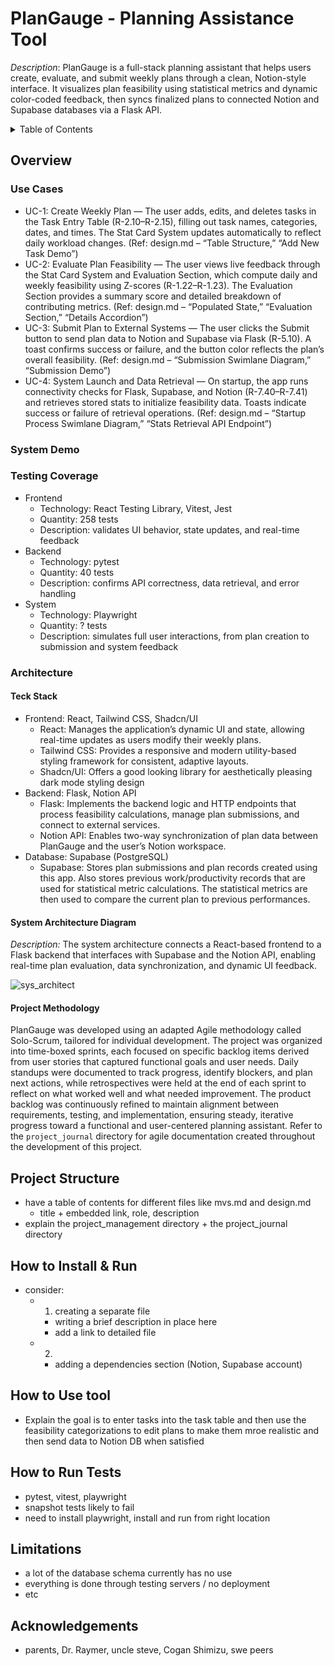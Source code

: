 # PlanGauge - Planning Assistance Tool
_Description_: PlanGauge is a full-stack planning assistant that helps users create, evaluate, and submit weekly plans through a clean, Notion-style interface. It visualizes plan feasibility using statistical metrics and dynamic color-coded feedback, then syncs finalized plans to connected Notion and Supabase databases via a Flask API.


<details>
  <summary>Table of Contents</summary>

  - [Overview](#overview)
  - [Project Structure](#project-structure)
  - [How to Install & Run](#how-to-install-&-run)
  - [How to Use Tool](#how-to-use-tool)
  - [How to Run Tests](#how-to-run-tests)
  - [Limitations](#limitations)
  - [Reflection](#reflection)
  - [Acknowledgements](#acknowledgements)
</details>

## Overview
### Use Cases
- UC-1: Create Weekly Plan — The user adds, edits, and deletes tasks in the Task Entry Table (R-2.10–R-2.15), filling out task names, categories, dates, and times. The Stat Card System updates automatically to reflect daily workload changes. (Ref: design.md – “Table Structure,” “Add New Task Demo”)
- UC-2: Evaluate Plan Feasibility — The user views live feedback through the Stat Card System and Evaluation Section, which compute daily and weekly feasibility using Z-scores (R-1.22–R-1.23). The Evaluation Section provides a summary score and detailed breakdown of contributing metrics. (Ref: design.md – “Populated State,” “Evaluation Section,” “Details Accordion”)
- UC-3: Submit Plan to External Systems — The user clicks the Submit button to send plan data to Notion and Supabase via Flask (R-5.10). A toast confirms success or failure, and the button color reflects the plan’s overall feasibility. (Ref: design.md – “Submission Swimlane Diagram,” “Submission Demo”)
- UC-4: System Launch and Data Retrieval — On startup, the app runs connectivity checks for Flask, Supabase, and Notion (R-7.40–R-7.41) and retrieves stored stats to initialize feasibility data. Toasts indicate success or failure of retrieval operations. (Ref: design.md – “Startup Process Swimlane Diagram,” “Stats Retrieval API Endpoint”)
### System Demo

### Testing Coverage
- Frontend
    - Technology: React Testing Library, Vitest, Jest
    - Quantity: 258 tests
    - Description: validates UI behavior, state updates, and real-time feedback
- Backend
    - Technology: pytest
    - Quantity: 40 tests
    - Description: confirms API correctness, data retrieval, and error handling
- System
    - Technology: Playwright
    - Quantity: ? tests
    - Description: simulates full user interactions, from plan creation to submission and system feedback

### Architecture
#### Teck Stack
- Frontend: React, Tailwind CSS, Shadcn/UI
    - React: Manages the application’s dynamic UI and state, allowing real-time updates as users modify their weekly plans.
    - Tailwind CSS: Provides a responsive and modern utility-based styling framework for consistent, adaptive layouts.
    - Shadcn/UI: Offers a good looking library for aesthetically pleasing dark mode styling design
- Backend: Flask, Notion API
    - Flask: Implements the backend logic and HTTP endpoints that process feasibility calculations, manage plan submissions, and connect to external services.
    - Notion API: Enables two-way synchronization of plan data between PlanGauge and the user’s Notion workspace.
- Database: Supabase (PostgreSQL)
    - Supabase: Stores plan submissions and plan records created using this app. Also stores previous work/productivity records that are used for statistical metric calculations. The statistical metrics are then used to compare the current plan to previous performances.

#### System Architecture Diagram

_Description:_ The system architecture connects a React-based frontend to a Flask backend that interfaces with Supabase and the Notion API, enabling real-time plan evaluation, data synchronization, and dynamic UI feedback.

![sys_architect](https://github.com/user-attachments/assets/97318bac-c3b5-407b-84d4-7f87d5691168)

#### Project Methodology
PlanGauge was developed using an adapted Agile methodology called Solo-Scrum, tailored for individual development. The project was organized into time-boxed sprints, each focused on specific backlog items derived from user stories that captured functional goals and user needs. Daily standups were documented to track progress, identify blockers, and plan next actions, while retrospectives were held at the end of each sprint to reflect on what worked well and what needed improvement. The product backlog was continuously refined to maintain alignment between requirements, testing, and implementation, ensuring steady, iterative progress toward a functional and user-centered planning assistant. Refer to the `project_journal` directory for agile documentation created throughout the development of this project.




## Project Structure
- have a table of contents for different files like mvs.md and design.md
    - title + embedded link, role, description
- explain the project_management directory + the project_journal directory

## How to Install & Run
- consider:
    - 1. creating a separate file
        - writing a brief description in place here
        - add a link to detailed file
    - 2.
        - adding a dependencies section (Notion, Supabase account)

## How to Use tool
- Explain the goal is to enter tasks into the task table and then use the feasibility categorizations to edit plans to make them mroe realistic and then send data to Notion DB when satisfied

## How to Run Tests
- pytest, vitest, playwright
- snapshot tests likely to fail
- need to install playwright, install and run from right location

## Limitations
- a lot of the database schema currently has no use
- everything is done through testing servers / no deployment
- etc

## Acknowledgements
- parents, Dr. Raymer, uncle steve, Cogan Shimizu, swe peers